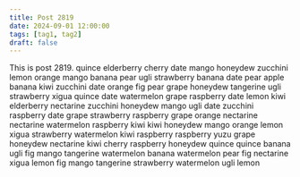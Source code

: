 ```yaml
---
title: Post 2819
date: 2024-09-01 12:00:00
tags: [tag1, tag2]
draft: false
---
```

This is post 2819.
quince
elderberry
cherry
date
mango
honeydew
zucchini
lemon
orange
mango
banana
pear
ugli
strawberry
banana
date
pear
apple
banana
kiwi
zucchini
date
orange
fig
pear
grape
honeydew
tangerine
ugli
strawberry
xigua
quince
date
watermelon
grape
raspberry
date
lemon
kiwi
elderberry
nectarine
zucchini
honeydew
mango
ugli
date
zucchini
raspberry
date
grape
strawberry
raspberry
grape
orange
nectarine
nectarine
watermelon
raspberry
kiwi
kiwi
honeydew
mango
orange
lemon
xigua
strawberry
watermelon
kiwi
raspberry
raspberry
yuzu
grape
honeydew
nectarine
kiwi
cherry
raspberry
honeydew
quince
quince
banana
ugli
fig
mango
tangerine
watermelon
banana
watermelon
pear
fig
nectarine
xigua
lemon
fig
mango
tangerine
strawberry
watermelon
ugli
lemon
